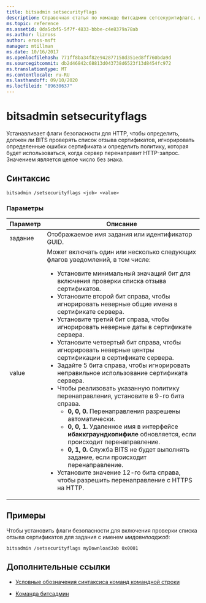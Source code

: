 ```yaml
---
title: bitsadmin setsecurityflags
description: Справочная статья по команде битсадмин сетсекуритифлагс, которая устанавливает флаги безопасности для HTTP, чтобы определить, должен ли BITS проверять список отзыва сертификатов, игнорировать определенные ошибки сертификата и определить политику, которая будет использоваться, когда сервер перенаправит HTTP-запрос.
ms.topic: reference
ms.assetid: 0da5cbf5-5f7f-4833-bbbe-c4e8379a78ab
ms.author: lizross
author: eross-msft
manager: mtillman
ms.date: 10/16/2017
ms.openlocfilehash: 771ff8ba34f82e942877158d351ed8ff760bda9d
ms.sourcegitcommit: db2d46842c68813d043738d6523f13d8454fc972
ms.translationtype: MT
ms.contentlocale: ru-RU
ms.lasthandoff: 09/10/2020
ms.locfileid: "89630637"
---
```

# <a name="bitsadmin-setsecurityflags"></a>bitsadmin setsecurityflags

Устанавливает флаги безопасности для HTTP, чтобы определить, должен ли BITS проверять список отзыва сертификатов, игнорировать определенные ошибки сертификата и определить политику, которая будет использоваться, когда сервер перенаправит HTTP-запрос. Значением является целое число без знака.

## <a name="syntax"></a>Синтаксис

```
bitsadmin /setsecurityflags <job> <value>
```

### <a name="parameters"></a>Параметры

| Параметр | Описание |
| -------------- | -------------- |
| задание | Отображаемое имя задания или идентификатор GUID. |
| value | Может включать один или несколько следующих флагов уведомлений, в том числе:<ul><li>Установите минимальный значащий бит для включения проверки списка отзыва сертификатов.</li><li>Установите второй бит справа, чтобы игнорировать неверные общие имена в сертификате сервера.</li><li>Установите третий бит справа, чтобы игнорировать неверные даты в сертификате сервера.</li><li>Установите четвертый бит справа, чтобы игнорировать неверные центры сертификации в сертификате сервера.</li><li>Задайте 5 бита справа, чтобы игнорировать неправильное использование сертификата сервера.</li><li>Чтобы реализовать указанную политику перенаправления, установите в 9-го бита справа.<ul><li>**0, 0, 0.** Перенаправления разрешены автоматически.</li><li>**0, 0, 1.** Удаленное имя в интерфейсе **ибаккграундкопифиле** обновляется, если происходит перенаправление.</li><li>**0, 1, 0.** Служба BITS не будет выполнять задание, если происходит перенаправление.</li></ul></li><li>Установите значение 12-го бита справа, чтобы разрешить перенаправление с HTTPS на HTTP.</li></ul> |

## <a name="examples"></a>Примеры

Чтобы установить флаги безопасности для включения проверки списка отзыва сертификатов для задания с именем *мидовнлоаджоб*:

```
bitsadmin /setsecurityflags myDownloadJob 0x0001
```

## <a name="additional-references"></a>Дополнительные ссылки

- [Условные обозначения синтаксиса команд командной строки](command-line-syntax-key.md)

- [Команда битсадмин](bitsadmin.md)
